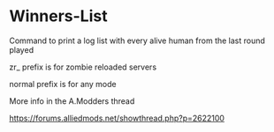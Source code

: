 # Winners-List
Command to print a log list with every alive human from the last round played

zr_ prefix is for zombie reloaded servers

normal prefix is for any mode




More info in the A.Modders thread

https://forums.alliedmods.net/showthread.php?p=2622100
